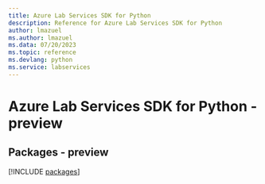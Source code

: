```yaml
---
title: Azure Lab Services SDK for Python
description: Reference for Azure Lab Services SDK for Python
author: lmazuel
ms.author: lmazuel
ms.data: 07/20/2023
ms.topic: reference
ms.devlang: python
ms.service: labservices
---
```

# Azure Lab Services SDK for Python - preview
## Packages - preview
[!INCLUDE [packages](lab-services-index.md)]